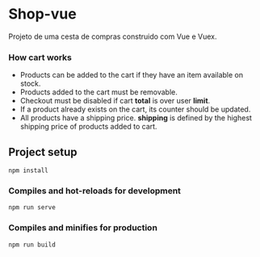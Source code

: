 # Shop-vue

Projeto de uma cesta de compras construido com Vue e Vuex.


### How cart works

- Products can be added to the cart if they have an item available on stock.
- Products added to the cart must be removable.
- Checkout must be disabled if cart **total** is over user **limit**.
- If a product already exists on the cart, its counter should be updated.
- All products have a shipping price. **shipping** is defined by the highest shipping price of products added to cart.

## Project setup
```
npm install
```

### Compiles and hot-reloads for development
```
npm run serve
```

### Compiles and minifies for production
```
npm run build
```
